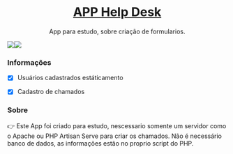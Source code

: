 <h1 align="center">
    <a href="https://pt-br.reactjs.org/"> APP Help Desk </a>
</h1>
<p align="center">App para estudo, sobre criação de formularios.</p>

<img src="https://img.shields.io/badge/HTML-App%20Help%20Desk-blue" /><img src="https://img.shields.io/badge/PHP-7.1-red" />


### Informações

- [x] Usuários cadastrados estáticamento
- [x] Cadastro de chamados


### Sobre

👉 Este App foi criado para estudo, nescessario somente um servidor como o Apache ou PHP Artisan Serve para criar os chamados.
    Não é necessário banco de dados, as informações estão no proprio script do PHP.

